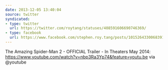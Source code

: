 ```yaml
---
date: 2013-12-05 13:40:04
source: twitter
syndicated:
- type: twitter
  url: https://twitter.com/roytang/statuses/408591606690746369/
- type: facebook
  url: https://www.facebook.com/stephen.roy.tang/posts/10152643300683912
---
```


The Amazing Spider-Man 2 - OFFICIAL Trailer - In Theaters May 2014: https://www.youtube.com/watch?v=nbp3Ra3Yp74&feature=youtu.be via @youtube